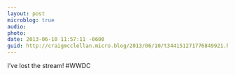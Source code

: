 ```yaml
---
layout: post
microblog: true
audio: 
photo: 
date: 2013-06-10 11:57:11 -0600
guid: http://craigmcclellan.micro.blog/2013/06/10/t344151271776849921.html
---
```

I’ve lost the stream! #WWDC
